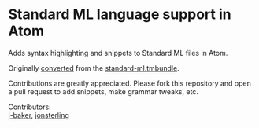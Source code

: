 # Standard ML language support in Atom

Adds syntax highlighting and snippets to Standard ML files in Atom.

Originally [converted](https://atom.io/docs/latest/hacking-atom-converting-from-textmate)
from the [standard-ml.tmbundle](https://github.com/textmate/standard-ml.tmbundle).

Contributions are greatly appreciated. Please fork this repository and open a
pull request to add snippets, make grammar tweaks, etc.

Contributors:  
[j-baker](https://github.com/j-baker), [jonsterling](https://github.com/jonsterling)
